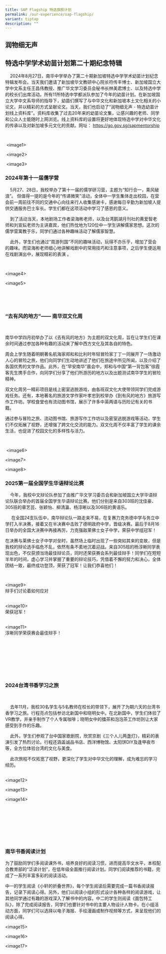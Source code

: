 ```yaml
---
title: SAP Flagship 特选旗舰计划
permalink: /our-experience/sap-flagship/
variant: tiptap
description: ""
---
```

<h2><strong>润物细无声</strong>&nbsp;</h2>
<h2><strong>特选中学学术幼苗计划第二十期纪念特辑</strong>&nbsp;</h2>
<p>&nbsp;&nbsp;&nbsp; 2024年8月27日，南华中学举办了第二十期新加坡特选中学学术幼苗计划纪念特辑发布会。当天我们邀请了新加坡华文教研中心院长符传丰博士、新加坡国立大学中文系主任王昌伟教授、推广华文学习委员会秘书长林美君博士、以及特选中学的校长们出席活动。所有11所特选中学都派队参加了今年的幼苗计划。在新加坡国立大学中文系导师的指导下，幼苗们撰写了与中华文化和新加坡本土文化相关的小论文，并以精彩的方式呈献论文。当天，我们也启动了“润物细无声
- 特选幼苗计划线上资料库”。资料库收集了过去20年来的幼苗论文集，让感兴趣的老师、同学和公众人士能随时上网浏览。线上资料库的设置将更好地体现特选中学对中华文化的传承以及对新加坡多元文化的贡献。网址：
<a href="https://go.gov.sg/sapmentorship" rel="noopener noreferrer nofollow" target="_blank">https://go.gov.sg/sapmentorship</a>&nbsp;</p>
<p>&nbsp;&nbsp;&nbsp;&nbsp;&nbsp;&nbsp;&nbsp;&nbsp;&nbsp;&nbsp;&nbsp;&nbsp;&nbsp;&nbsp;&nbsp;&nbsp;&nbsp;&nbsp;&nbsp;&nbsp;&nbsp;&nbsp;</p>
<p>&nbsp;&lt;image1&gt;</p>
<p>&nbsp;&lt;image2&gt;</p>
<p>&nbsp;&lt;image3&gt;</p>
<h3><strong>2024年第十一届儒学营</strong>&nbsp;</h3>
<p>&nbsp;&nbsp;&nbsp; 5月27、28日，我校举办了第十一届的儒学研习营，主题为“知行合一，乘风破浪”。 但值得一提的是今年的“传递微笑”活动，全体中一学生集体走出校园，在营会前一周前往不同的交通中心向往来行人收集感谢卡，感谢每日辛勤为新加坡人提供交通服务巴士车长。学生们都在这项活动中学习了感恩的意义。&nbsp;</p>
<p>&nbsp;&nbsp;&nbsp; 到了活动当天，本地剧场工作者梁海彬老师，以及台湾鹅湖月刊社的黄爱智老师和刘宣妘老师为主讲嘉宾，他们热忱地为120位中一学生讲解儒家思想。这次的儒学营寓教于乐，同学们通过各种趣味活动了解儒家智慧。&nbsp;</p>
<p>&nbsp;&nbsp;&nbsp; 此外，学生们也通过“周游列国”不同的趣味活动，玩得不亦乐乎，增加了营会的趣味。而梁海彬老师细心地讲解戏剧中的常用技巧和注意事项，之后学生便运用在戏剧演出中，展现精彩的表演&nbsp;。</p>
<p>&nbsp;</p>
<p>&lt;image4&gt;</p>
<p>&lt;image5&gt;</p>
<p>&nbsp;</p>
<p>&nbsp;</p>
<h3><strong>“去有风的地方”—— 南华双文化周</strong>&nbsp;</h3>
<p>&nbsp;</p>
<p>南华中学四月初举办了以《去有风的地方》为主题的双文化周，旨在让学生们在课余时间通过参加各种有趣的活动来了解中西方文化及其各自的特色。&nbsp;</p>
<p>周会上学生随着明朝著名航海家郑和和比利时年轻冒险家丁丁一同展开了一场激动人心的冒险之旅，他们向同学们生动地讲述了他们在旅途中所见所闻，以及介绍了各国优秀的文学作品。此外，在“早安南华”晨会中，郑和与中国“第一背包客”徐霞客先生携手合作，向同学们分享了他们所游历的地方以及出题测试南华学生的冒险精神。&nbsp;</p>
<p>双文化周另一精彩项目是线上密室逃脱游戏，由各班双文化大使带领同学们完成游戏任务。还有，本地著名的旅游文学作家叶孝忠到校举办《到有风的地方》旅游写作工作坊。学校食堂也有流动图书馆，展示了许多中英两语与历险记有关的书籍。&nbsp;</p>
<p>通过参与冒险之旅、流动图书馆、旅游写作工作坊以及密室逃脱游戏等活动，学生们不仅拓展了视野，还增强了跨文化交流的能力。双文化周不仅丰富了学生的课余生活，也促进了校园文化的多样性与活力。&nbsp;</p>
<p>&nbsp;</p>
<p>&nbsp;&lt;image6&gt;</p>
<p>&lt;image7&gt;</p>
<p>&lt;image8&gt;</p>
<h3><strong>2025第一届全国学生华语辩论比赛</strong>&nbsp;</h3>
<p>&nbsp;&nbsp;&nbsp; 今年，我校中文辩论队参加了由推广华文学习委员会和新加坡国立大学华语辩论队联合举办的首届全国学生华语辩论比赛。他们分别是来自303班的沈佳豪、305班的章艺芸、张颖怡、柳清瀛、杨淳晰以及306班的黄语乐。&nbsp;</p>
<p>&nbsp;&nbsp;&nbsp;&nbsp; 在全国24支队伍中，南华辩论队一路走来不易，在复赛力克务德中学与务立中学打入半决赛，接着又在半决赛中击败了德明政府中学，晋级决赛。最后于8月16日举办的全国大决赛中再接再厉，力克强敌莱佛士女子中学，荣获中学组冠军！&nbsp;</p>
<p>在决赛与莱佛士女子中学对垒时，虽然场上临时出现了一些突如其来的变故，但是我校的辩论选手临危不乱，依然有条不紊地沉着迎战。来自305班的杨淳晰同学表现出色，不仅获颁当场最佳辩论员，同时还荣获赛会系列最佳辩手！同学们在短短半年的时间，虚心学习并掌握了重要的辩论技巧，凭借着不懈的努力和决心，全体团结一致，最终成功登顶，荣获了冠军！让我们恭喜他们！&nbsp;</p>
<p>&nbsp;</p>
<p>&lt;image9&gt;
<br>辩手们讨论着如何应对&nbsp;</p>
<p>&nbsp;
<br>&lt;image10&gt;
<br>荣获冠军！&nbsp;</p>
<p>
<br>&lt;image11&gt;
<br>淳晰同学荣获赛会最佳辩手！&nbsp;</p>
<p>&nbsp;</p>
<p>&nbsp;</p>
<p>&nbsp;</p>
<p>&nbsp;</p>
<h3><strong>2024台湾书香学习之旅</strong>&nbsp;</h3>
<p>&nbsp;</p>
<p>&nbsp;&nbsp;&nbsp; 去年11月，我校30名学生与5名教师在校长的带领下，展开了为期六天的台湾书香学习之旅。行程亮点包括参访北新国中和晓明女中。在北新国中，学生们体验了VR教学，并亲手制作了个人专属咖啡；晓明女中的擂茶和泡泡茶工作坊则让大家感受到手作的乐趣。&nbsp;</p>
<p>&nbsp;&nbsp;&nbsp; 此外，学生们参观了台中国家歌剧院，欣赏京剧《三个人儿两盏灯》，精彩的表演引发了热烈讨论。行程还涵盖诚品书店、西洋博物馆、太阳饼DIY及逢甲夜市等，全方位体验台湾的文化与美食。&nbsp;</p>
<p>&nbsp;&nbsp;&nbsp; 此次旅程不仅拓宽了视野，更深化了学生对中华文化的理解，成为难忘的学习经历。&nbsp;</p>
<p>&nbsp;
<br>&lt;image12&gt;</p>
<p>&lt;image13&gt;</p>
<p>&lt;image14&gt;</p>
<p>&nbsp;</p>
<p>&nbsp;</p>
<p>&nbsp;</p>
<p>&nbsp;</p>
<h3><strong>南华书香阅读计划</strong>&nbsp;</h3>
<p>为了鼓励同学们多阅读课外书，培养良好的阅读习惯，进而提高华文水平，本校配合教育部的“泛读计划”，在低年级全面推行阅读计划。同学们阅读推荐的书籍，完成了一系列丰富多彩的阅读活动。&nbsp;</p>
<p>中一的学生阅读《小轩的折叠世界》，每个学生阅读后需要完成一篇书香阅读报告，记录下阅读心得。另外，他们以阅读小组的形式设计各种各样的阅读游戏，让其他同学通过有趣的游戏深入了解书中的内容。中二的学生则阅读《面包特工队》，除了完成阅读报告，同学们也要针对书中的主要人物设计人物卡。在小组活动方面，同学们可以选择以电子海报、手绘漫画或制作视频等方式，来呈现他们的阅读心得。&nbsp;</p>
<p></p>
<p>&lt;image15&gt;</p>
<p>&lt;image16&gt;</p>
<p>&lt;image17&gt;</p>
<p>&nbsp;</p>
<p>&nbsp;</p>
<p>&nbsp;</p>
<p>&nbsp;</p>
<p>&nbsp;</p>